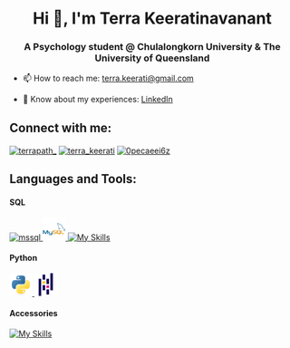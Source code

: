 <h1 align="center">Hi 👋, I'm Terra Keeratinavanant</h1>
<h3 align="center">A Psychology student @ Chulalongkorn University & The University of Queensland</h3>

- 📫 How to reach me: terra.keerati@gmail.com

- 📄 Know about my experiences: [LinkedIn](https://www.linkedin.com/in/terra-keeratinavanant-44b934218/)


## Connect with me:
<p align="left">
<a href="https://instagram.com/terrapath_" target="blank"><img align="center" src="https://raw.githubusercontent.com/rahuldkjain/github-profile-readme-generator/master/src/images/icons/Social/instagram.svg" alt="terrapath_" height="30" width="40" /></a>
<a href="https://www.hackerrank.com/terra_keerati" target="blank"><img align="center" src="https://raw.githubusercontent.com/rahuldkjain/github-profile-readme-generator/master/src/images/icons/Social/hackerrank.svg" alt="terra_keerati" height="30" width="40" /></a>
<a href="https://www.leetcode.com/0pecaeei6z" target="blank"><img align="center" src="https://raw.githubusercontent.com/rahuldkjain/github-profile-readme-generator/master/src/images/icons/Social/leet-code.svg" alt="0pecaeei6z" height="30" width="40" /></a>
</p>

## Languages and Tools:
#### SQL
<a href="https://www.microsoft.com/en-us/sql-server" target="_blank" rel="noreferrer"> <img src="https://www.svgrepo.com/show/303229/microsoft-sql-server-logo.svg" alt="mssql" width="40" height="40"/> </a> 
<a href="https://www.mysql.com/" target="_blank" rel="noreferrer"> <img src="https://raw.githubusercontent.com/devicons/devicon/master/icons/mysql/mysql-original-wordmark.svg" alt="mysql" width="40" height="40"/> </a> 
[![My Skills](https://skillicons.dev/icons?i=postgres,sqlite)](https://skillicons.dev)
#### Python
<a href="https://www.python.org" target="_blank" rel="noreferrer"> <img src="https://raw.githubusercontent.com/devicons/devicon/master/icons/python/python-original.svg" alt="python" width="40" height="40"/> </a> 
<a href="https://pandas.pydata.org/" target="_blank" rel="noreferrer"> <img src="https://raw.githubusercontent.com/devicons/devicon/2ae2a900d2f041da66e950e4d48052658d850630/icons/pandas/pandas-original.svg" alt="pandas" width="40" height="40"/> </a> 
#### Accessories
[![My Skills](https://skillicons.dev/icons?i=r,vscode,git,github,latex,md,notion&perline=20)](https://skillicons.dev)
